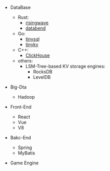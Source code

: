 * DataBase
   * Rust: 
        * [risingwave](https://github.com/singularity-data/risingwave)
        * [databend](https://github.com/datafuselabs/databend)
   * Go:
        * [tinysql](https://github.com/talent-plan/tinysql)
        * [tinykv](https://github.com/talent-plan/tinykv)
   * C++:
        * [ClickHouse](https://github.com/ClickHouse/ClickHouse)
   * others:
        * LSM-Tree-based KV storage engines:
             * RocksDB
             * LevelDB
* Big-Dta
   * Hadoop

* Front-End
   * React
   * Vue
   * V8
* Bakc-End
   * Spring
   * MyBatis
* Game Engine


